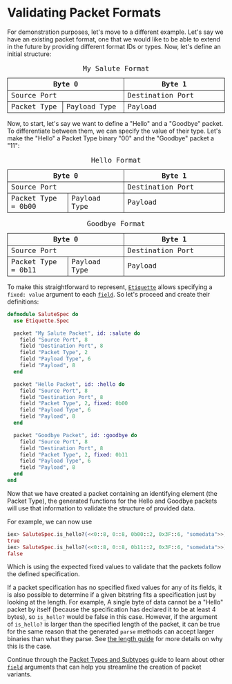 # Validating Packet Formats

For demonstration purposes, let's move to a different example. Let's say we have
an existing packet format, one that we would like to be able to extend in the
future by providing different format IDs or types. Now, let's define an initial
structure:

<style>
  table { border-collapse: collapse; table-layout: fixed; width: 100%; font-family: ui-monospace, monospace; }
  caption { "margin-bottom: 8px; font-weight: bold;" }
  th { border: 1px solid currentColor; width: 6.25%; }
  td { border: 1px solid currentColor; }
</style>
<table aria-label="My Salute Format">
  <caption>My Salute Format</caption>
  <tr>
    <th colspan="8">Byte 0</th>
    <th colspan="8">Byte 1</th>
  </tr>
  <tr>
    <td colspan="8">Source Port</td>
    <td colspan="8">Destination Port</td>
  </tr>
  <tr>
    <td colspan="2">Packet Type</td>
    <td colspan="6">Payload Type</td>
    <td colspan="8">Payload</td>
  </tr>
</table>

Now, to start, let's say we want to define a "Hello" and a "Goodbye" packet. To
differentiate between them, we can specify the value of their type. Let's make
the "Hello" a Packet Type binary "00" and the "Goodbye" packet a "11":

<style>
  table { border-collapse: collapse; table-layout: fixed; width: 100%; font-family: ui-monospace, monospace; }
  caption { "margin-bottom: 8px; font-weight: bold;" }
  th { border: 1px solid currentColor; width: 6.25%; }
  td { border: 1px solid currentColor; }
</style>
<table aria-label="Hello Format">
  <caption>Hello Format</caption>
  <tr>
    <th colspan="8">Byte 0</th>
    <th colspan="8">Byte 1</th>
  </tr>
  <tr>
    <td colspan="8">Source Port</td>
    <td colspan="8">Destination Port</td>
  </tr>
  <tr>
    <td colspan="2">Packet Type = 0b00</td>
    <td colspan="6">Payload Type</td>
    <td colspan="8">Payload</td>
  </tr>
</table>

<style>
  table { border-collapse: collapse; table-layout: fixed; width: 100%; font-family: ui-monospace, monospace; }
  caption { "margin-bottom: 8px; font-weight: bold;" }
  th { border: 1px solid currentColor; width: 6.25%; }
  td { border: 1px solid currentColor; }
</style>
<table aria-label="Goodbye Format">
  <caption>Goodbye Format</caption>
  <tr>
    <th colspan="8">Byte 0</th>
    <th colspan="8">Byte 1</th>
  </tr>
  <tr>
    <td colspan="8">Source Port</td>
    <td colspan="8">Destination Port</td>
  </tr>
  <tr>
    <td colspan="2">Packet Type = 0b11</td>
    <td colspan="6">Payload Type</td>
    <td colspan="8">Payload</td>
  </tr>
</table>

To make this straightforward to represent, [`Etiquette`](Etiquette.Spec.html)
allows specifying a `fixed: value` argument to each
[`field`](Etiquette.Spec.html#field/3). So let's proceed and create their
definitions:

```elixir
defmodule SaluteSpec do
  use Etiquette.Spec

  packet "My Salute Packet", id: :salute do
    field "Source Port", 8
    field "Destination Port", 8
    field "Packet Type", 2
    field "Payload Type", 6
    field "Payload", 8
  end

  packet "Hello Packet", id: :hello do
    field "Source Port", 8
    field "Destination Port", 8
    field "Packet Type", 2, fixed: 0b00
    field "Payload Type", 6
    field "Payload", 8
  end

  packet "Goodbye Packet", id: :goodbye do
    field "Source Port", 8
    field "Destination Port", 8
    field "Packet Type", 2, fixed: 0b11
    field "Payload Type", 6
    field "Payload", 8
  end
end
```

Now that we have created a packet containing an identifying element (the Packet
Type), the generated functions for the Hello and Goodbye packets will use that
information to validate the structure of provided data.

For example, we can now use

```elixir
iex> SaluteSpec.is_hello?(<<0::8, 0::8, 0b00::2, 0x3F::6, "somedata">>)
true
iex> SaluteSpec.is_hello?(<<0::8, 0::8, 0b11::2, 0x3F::6, "somedata">>)
false
```

Which is using the expected fixed values to validate that the packets follow the
defined specification.

If a packet specification has no specified fixed values for any of its fields,
it is also possible to determine if a given bitstring fits a specification just
by looking at the length. For example, A single byte of data cannot be a "Hello"
packet by itself (because the specification has declared it to be at least 4
bytes), so `is_hello?` would be false in this case. However, if the argument of
`is_hello?` is larger than the specified length of the packet, it can be true
for the same reason that the generated `parse` methods can accept larger
binaries than what they parse. See
[the length guide](length_of.html#more-specialized-options) for more details on
why this is the case.

Continue through the [Packet Types and Subtypes](packet_types_and_subtypes.html)
guide to learn about other [`field`](Etiquette.Spec.html#field/3) arguments that
can help you streamline the creation of packet variants.

